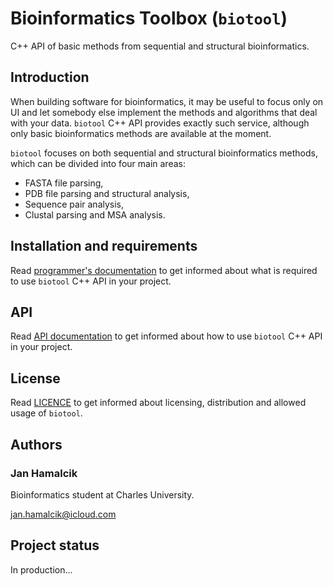 [//]: # (biotool)
[//]: # (Bioinformatics Toolbox)
[//]: # ()
[//]: # (README.md)
[//]: # (Copyright © 2020 Hamalčík Jan)
[//]: # ()
[//]: # (Contains basic information about biotool's usage and installation)
[//]: # ()

# Bioinformatics Toolbox (`biotool`)

C++ API of basic methods from sequential and structural bioinformatics.

## Introduction

When building software for bioinformatics, it may be useful to focus only
on UI and let somebody else implement the methods and algorithms that
deal with your data.
`biotool` C++ API provides exactly such service, although only basic
bioinformatics methods are available at the moment.

`biotool` focuses on both sequential and structural bioinformatics
methods, which can be divided into four main areas:

* FASTA file parsing,
* PDB file parsing and structural analysis,
* Sequence pair analysis,
* Clustal parsing and MSA analysis.

## Installation and requirements

Read [programmer's documentation](docs/development) to get informed about
what is required to use `biotool` C++ API in your project.

## API

Read [API documentation](docs/api) to get informed about how to use
`biotool` C++ API in your project.

## License

Read [LICENCE](LICENSE) to get informed about licensing, distribution and
allowed usage of `biotool`.

## Authors

### Jan Hamalcik

Bioinformatics student at Charles University.

jan.hamalcik@icloud.com

## Project status

In production...
